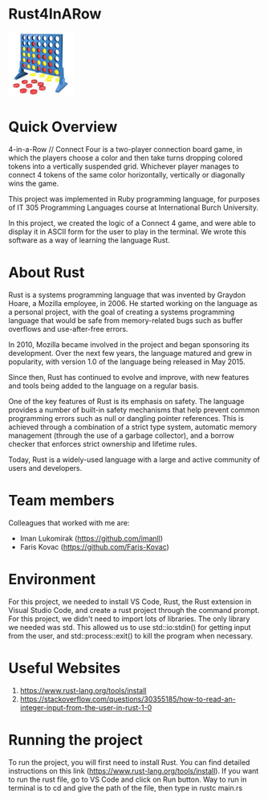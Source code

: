 # Rust4InARow

![alt text](https://github.com/MirsadHadzic/Rust4InARow/blob/master/images.png)


# Quick Overview

4-in-a-Row // Connect Four is a two-player connection board game, in which the players choose a color and then take turns dropping colored tokens into a vertically suspended grid. Whichever player manages to connect 4 tokens of the same color horizontally, vertically or diagonally wins the game.

This project was implemented in Ruby programming language, for purposes of IT 305 Programming Languages course at International Burch University.

In this project, we created the logic of a Connect 4 game, and were able to display it in ASCII form for the user to play in the terminal.
We wrote this software as a way of learning the language Rust.

# About Rust

Rust is a systems programming language that was invented by Graydon Hoare, a Mozilla employee, in 2006. He started working on the language as a personal project, with the goal of creating a systems programming language that would be safe from memory-related bugs such as buffer overflows and use-after-free errors.

In 2010, Mozilla became involved in the project and began sponsoring its development. Over the next few years, the language matured and grew in popularity, with version 1.0 of the language being released in May 2015.

Since then, Rust has continued to evolve and improve, with new features and tools being added to the language on a regular basis.

One of the key features of Rust is its emphasis on safety. The language provides a number of built-in safety mechanisms that help prevent common programming errors such as null or dangling pointer references. This is achieved through a combination of a strict type system, automatic memory management (through the use of a garbage collector), and a borrow checker that enforces strict ownership and lifetime rules.

Today, Rust is a widely-used language with a large and active community of users and developers.

# Team members

Colleagues that worked with me are:
- Iman Lukomirak (https://github.com/imanll)
- Faris Kovac (https://github.com/Faris-Kovac)

# Environment

For this project, we needed to install VS Code, Rust, the Rust extension in Visual Studio Code, and create a rust project through the command prompt.
For this project, we didn't need to import lots of libraries. The only library we needed was std. This allowed us to use std::io:stdin() for getting input from the user, and std::process::exit() to kill the program when necessary.

# Useful Websites
1. https://www.rust-lang.org/tools/install
2. https://stackoverflow.com/questions/30355185/how-to-read-an-integer-input-from-the-user-in-rust-1-0

# Running the project
To run the project, you will first need to install Rust. You can find detailed instructions on this link (https://www.rust-lang.org/tools/install).
If you want to run the rust file, go to VS Code and click on Run button. Way to run in terminal is to cd and give the path of the file, then type in rustc main.rs

